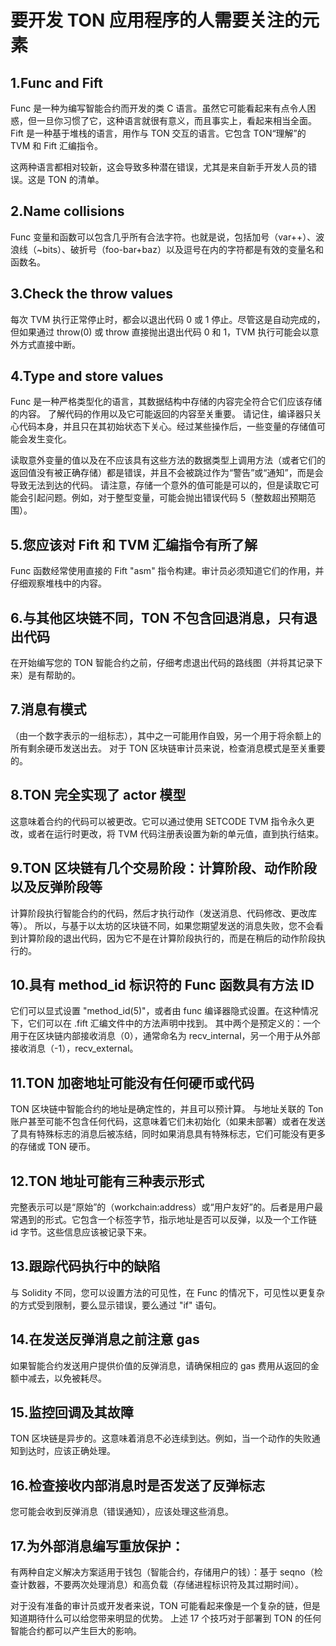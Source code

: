 # 要开发 TON 应用程序的人需要关注的元素

## 1.Func and Fift
Func 是一种为编写智能合约而开发的类 C 语言。虽然它可能看起来有点令人困惑，但一旦你习惯了它，这种语言就很有意义，而且事实上，看起来相当全面。 
Fift 是一种基于堆栈的语言，用作与 TON 交互的语言。它包含 TON“理解”的 TVM 和 Fift 汇编指令。

这两种语言都相对较新，这会导致多种潜在错误，尤其是来自新手开发人员的错误。这是 TON 的清单。


## 2.Name collisions
Func 变量和函数可以包含几乎所有合法字符。也就是说，包括加号（var++）、波浪线（~bits）、破折号（foo-bar+baz）以及逗号在内的字符都是有效的变量名和函数名。


## 3.Check the throw values
每次 TVM 执行正常停止时，都会以退出代码 0 或 1 停止。尽管这是自动完成的，但如果通过 throw(0) 或 throw 直接抛出退出代码 0 和 1，TVM 执行可能会以意外方式直接中断。


## 4.Type and store values
Func 是一种严格类型化的语言，其数据结构中存储的内容完全符合它们应该存储的内容。
了解代码的作用以及它可能返回的内容至关重要。
请记住，编译器只关心代码本身，并且只在其初始状态下关心。经过某些操作后，一些变量的存储值可能会发生变化。

读取意外变量的值以及在不应该具有这些方法的数据类型上调用方法（或者它们的返回值没有被正确存储）都是错误，并且不会被跳过作为“警告”或“通知”，而是会导致无法到达的代码。
请注意，存储一个意外的值可能是可以的，但是读取它可能会引起问题。例如，对于整型变量，可能会抛出错误代码 5（整数超出预期范围）。


## 5.您应该对 Fift 和 TVM 汇编指令有所了解
Func 函数经常使用直接的 Fift "asm" 指令构建。审计员必须知道它们的作用，并仔细观察堆栈中的内容。


## 6.与其他区块链不同，TON 不包含回退消息，只有退出代码
在开始编写您的 TON 智能合约之前，仔细考虑退出代码的路线图（并将其记录下来）是有帮助的。


## 7.消息有模式
（由一个数字表示的一组标志），其中之一可能用作自毁，另一个用于将余额上的所有剩余硬币发送出去。
对于 TON 区块链审计员来说，检查消息模式是至关重要的。


## 8.TON 完全实现了 actor 模型
这意味着合约的代码可以被更改。它可以通过使用 SETCODE TVM 指令永久更改，或者在运行时更改，将 TVM 代码注册表设置为新的单元值，直到执行结束。


## 9.TON 区块链有几个交易阶段：计算阶段、动作阶段以及反弹阶段等
计算阶段执行智能合约的代码，然后才执行动作（发送消息、代码修改、更改库等）。
所以，与基于以太坊的区块链不同，如果您期望发送的消息失败，您不会看到计算阶段的退出代码，因为它不是在计算阶段执行的，而是在稍后的动作阶段执行的。


## 10.具有 method_id 标识符的 Func 函数具有方法 ID
它们可以显式设置 "method_id(5)"，或者由 func 编译器隐式设置。在这种情况下，它们可以在 .fift 汇编文件中的方法声明中找到。
其中两个是预定义的：一个用于在区块链内部接收消息（0），通常命名为 recv_internal，另一个用于从外部接收消息（-1），recv_external。


## 11.TON 加密地址可能没有任何硬币或代码
TON 区块链中智能合约的地址是确定性的，并且可以预计算。
与地址关联的 Ton 账户甚至可能不包含任何代码，这意味着它们未初始化（如果未部署）或者在发送了具有特殊标志的消息后被冻结，同时如果消息具有特殊标志，它们可能没有更多的存储或 TON 硬币。


## 12.TON 地址可能有三种表示形式
完整表示可以是“原始”的（workchain:address）或“用户友好”的。后者是用户最常遇到的形式。它包含一个标签字节，指示地址是否可以反弹，以及一个工作链 id 字节。这些信息应该被记录下来。


## 13.跟踪代码执行中的缺陷
与 Solidity 不同，您可以设置方法的可见性，在 Func 的情况下，可见性以更复杂的方式受到限制，要么显示错误，要么通过 "if" 语句。


## 14.在发送反弹消息之前注意 gas
如果智能合约发送用户提供价值的反弹消息，请确保相应的 gas 费用从返回的金额中减去，以免被耗尽。


## 15.监控回调及其故障
TON 区块链是异步的。这意味着消息不必连续到达。例如，当一个动作的失败通知到达时，应该正确处理。


## 16.检查接收内部消息时是否发送了反弹标志
您可能会收到反弹消息（错误通知），应该处理这些消息。


## 17.为外部消息编写重放保护：
有两种自定义解决方案适用于钱包（智能合约，存储用户的钱）：基于 seqno（检查计数器，不要两次处理消息）和高负载（存储进程标识符及其过期时间）。

对于没有准备的审计员或开发者来说，TON 可能看起来像是一个复杂的链，但是知道期待什么可以给您带来明显的优势。
上述 17 个技巧对于部署到 TON 的任何智能合约都可以产生巨大的影响。
